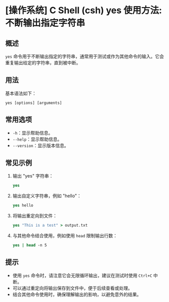 # [操作系统] C Shell (csh) yes 使用方法: 不断输出指定字符串

## 概述
`yes` 命令用于不断输出指定的字符串，通常用于测试或作为其他命令的输入。它会重复输出给定的字符串，直到被中断。

## 用法
基本语法如下：
```
yes [options] [arguments]
```

## 常用选项
- `-h`：显示帮助信息。
- `--help`：显示帮助信息。
- `--version`：显示版本信息。

## 常见示例
1. 输出 "yes" 字符串：
   ```csh
   yes
   ```

2. 输出自定义字符串，例如 "hello"：
   ```csh
   yes hello
   ```

3. 将输出重定向到文件：
   ```csh
   yes "This is a test" > output.txt
   ```

4. 与其他命令结合使用，例如使用 `head` 限制输出行数：
   ```csh
   yes | head -n 5
   ```

## 提示
- 使用 `yes` 命令时，请注意它会无限循环输出，建议在测试时使用 `Ctrl+C` 中断。
- 可以通过重定向将输出保存到文件中，便于后续查看或处理。
- 结合其他命令使用时，确保理解输出的影响，以避免意外的结果。